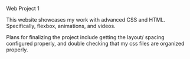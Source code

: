 Web Project 1

This website showcases my work with advanced CSS and HTML. Specifically, flexbox, animations, and videos.

Plans for finalizing the project include getting the layout/ spacing configured properly, and double checking that my css files are organized properly.
